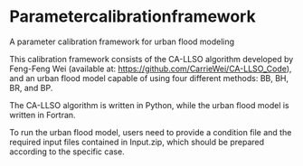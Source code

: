 # Parametercalibrationframework
A parameter calibration framework for urban flood modeling

This calibration framework consists of the CA-LLSO algorithm developed by Feng-Feng Wei (available at: https://github.com/CarrieWei/CA-LLSO_Code), and an urban flood model capable of using four different methods: BB, BH, BR, and BP. 

The CA-LLSO algorithm is written in Python, while the urban flood model is written in Fortran.

To run the urban flood model, users need to provide a condition file and the required input files contained in Input.zip, which should be prepared according to the specific case.

